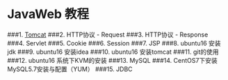 # JavaWeb 教程
###1. [Tomcat](https://github.com/YuxinLee/java/tree/master/JavaWeb学习/Tomcat)
###2. HTTP协议 - Request
###3. HTTP协议 - Response
###4.  Servlet
###5.  Cookie
###6.  Session
###7.  JSP
###8.  ubuntu16 安装jdk
###9.  ubuntu16 安装idea
###10.  ubuntu16 安装tomcat
###11. git的使用
###12.  ubuntu16 系统下KVM的安装
###13.  MySQL
###14.  CentOS7下安装MySQL5.7安装与配置（YUM）
###15.  JDBC